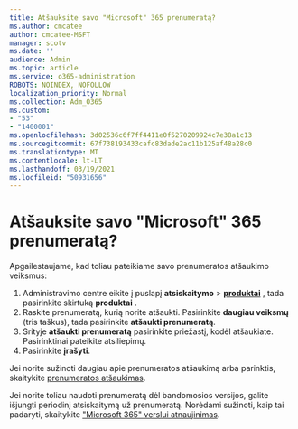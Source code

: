 ```yaml
---
title: Atšauksite savo "Microsoft" 365 prenumeratą?
ms.author: cmcatee
author: cmcatee-MSFT
manager: scotv
ms.date: ''
audience: Admin
ms.topic: article
ms.service: o365-administration
ROBOTS: NOINDEX, NOFOLLOW
localization_priority: Normal
ms.collection: Adm_O365
ms.custom:
- "53"
- "1400001"
ms.openlocfilehash: 3d02536c6f7ff4411e0f5270209924c7e38a1c13
ms.sourcegitcommit: 67f738193433cafc83dade2ac11b125af48a28c0
ms.translationtype: MT
ms.contentlocale: lt-LT
ms.lasthandoff: 03/19/2021
ms.locfileid: "50931656"
---
```

# <a name="canceling-your-microsoft-365-subscription"></a>Atšauksite savo "Microsoft" 365 prenumeratą?

Apgailestaujame, kad toliau pateikiame savo prenumeratos atšaukimo veiksmus:

1. Administravimo centre eikite į puslapį **atsiskaitymo**  >  **[produktai](https://go.microsoft.com/fwlink/p/?linkid=842054)** , tada pasirinkite skirtuką **produktai** .
2. Raskite prenumeratą, kurią norite atšaukti. Pasirinkite **daugiau veiksmų** (tris taškus), tada pasirinkite **atšaukti prenumeratą**.
3. Srityje **atšaukti prenumeratą** pasirinkite priežastį, kodėl atšaukiate. Pasirinktinai pateikite atsiliepimų.
4. Pasirinkite **įrašyti**.

Jei norite sužinoti daugiau apie prenumeratos atšaukimą arba parinktis, skaitykite [prenumeratos atšaukimas](https://docs.microsoft.com/microsoft-365/commerce/subscriptions/cancel-your-subscription).

Jei norite toliau naudoti prenumeratą dėl bandomosios versijos, galite išjungti periodinį atsiskaitymą už prenumeratą. Norėdami sužinoti, kaip tai padaryti, skaitykite ["Microsoft 365" verslui atnaujinimas](https://docs.microsoft.com/microsoft-365/commerce/subscriptions/renew-your-subscription).